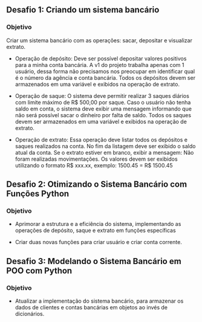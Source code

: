 ﻿## Desafio 1: Criando um sistema bancário

### Objetivo
Criar um sistema bancário com as operações: sacar, depositar
e visualizar extrato.

- Operação de depósito: Deve ser possível depositar valores positivos para a minha
conta bancária. A v1 do projeto trabalha apenas com 1 usuário,
dessa forma não precisamos nos preocupar em identificar qual
é o número da agência e conta bancária. Todos os depósitos
devem ser armazenados em uma variável e exibidos na
operação de extrato.

- Operação de saque: O sistema deve permitir realizar 3 saques diários com limite
máximo de R$ 500,00 por saque. Caso o usuário não tenha
saldo em conta, o sistema deve exibir uma mensagem
informando que não será possível sacar o dinheiro por falta de
saldo. Todos os saques devem ser armazenados em uma
variável e exibidos na operação de extrato.

- Operação de extrato: Essa operação deve listar todos os depósitos e saques
realizados na conta. No fim da listagem deve ser exibido o
saldo atual da conta. Se o extrato estiver em branco, exibir a
mensagem: Não foram realizadas movimentações.
Os valores devem ser exibidos utilizando o formato R$ xxx.xx,
exemplo:
1500.45 = R$ 1500.45


## Desafio 2: Otimizando o Sistema Bancário com Funções Python

### Objetivo
- Aprimorar a estrutura e a eficiência do sistema, implementando as operações de depósito, saque e extrato em funções específicas

- Criar duas novas funções para criar usuário e criar conta corrente.

## Desafio 3: Modelando o Sistema Bancário em POO com Python

### Objetivo
- Atualizar a implementação do sistema bancário, para armazenar os dados de clientes e contas bancárias em objetos ao invés de dicionários.

